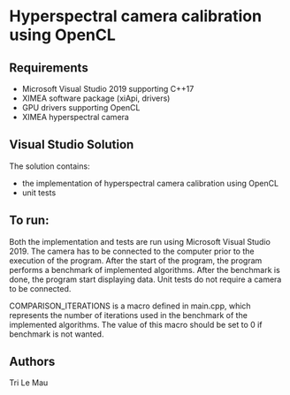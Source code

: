 # Hyperspectral camera calibration using OpenCL

## Requirements
- Microsoft Visual Studio 2019 supporting C++17
- XIMEA software package (xiApi, drivers)
- GPU drivers supporting OpenCL
- XIMEA hyperspectral camera

## Visual Studio Solution
The solution contains:
- the implementation of hyperspectral camera calibration using OpenCL
- unit tests

## To run:
Both the implementation and tests are run using Microsoft Visual Studio 2019. The camera has to be connected to the computer prior to the execution of the program. After the start of the program, the program performs a benchmark of implemented algorithms. After the benchmark is done, the program start displaying data. Unit tests do not require a camera to be connected.

COMPARISON_ITERATIONS is a macro defined in main.cpp, which represents the number of iterations used in the benchmark of the implemented algorithms. The value of this macro should be set to 0 if benchmark is not wanted.

## Authors
Tri Le Mau
